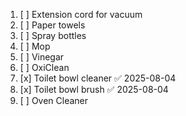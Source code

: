 1. [ ] Extension cord for vacuum 
2. [ ] Paper towels 
3. [ ] Spray bottles 
4. [ ] Mop
5. [ ] Vinegar 
6. [ ] OxiClean 
7. [x] Toilet bowl cleaner ✅ 2025-08-04
8. [x] Toilet bowl brush ✅ 2025-08-04
9. [ ] Oven Cleaner